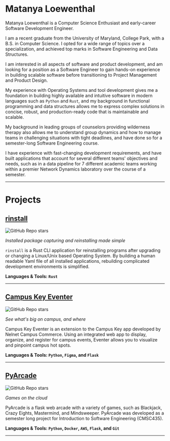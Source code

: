 # Matanya Loewenthal

Matanya Loewenthal is a Computer Science Enthusiast and early-career Software Development Engineer.

I am a recent graduate from the University of Maryland, College Park, with a B.S. in Computer Science. I opted for a wide range of topics over a specialization, and achieved top marks in Software Engineering and Data Structures.

I am interested in all aspects of software and product development, and am looking for a position as a Software Engineer to gain hands-on experience in building scalable software before transitioning to Project Management and Product Design.

My experience with Operating Systems and tool development gives me a foundation in building highly available and intuitive software in modern languages such as `Python` and `Rust`, and my background in functional programming and data structures allows me to express complex solutions in concise, robust, and production-ready code that is maintainable and scalable.

My background in leading groups of counselors providing wilderness therapy also allows me to understand group dynamics and how to manage teams in challenging situations with tight deadlines, and have done so for a semester-long Software Engineering course.

I have experience with fast-changing development requirements, and have built applications that account for several different teams' objectives and needs, such as in a data pipeline for 7 different academic teams working within a premier Network Dynamics laboratory over the course of a semester.

---

# Projects

## [rinstall](https://github.com/MatanyaLoewenthal/rinstall)
![GitHub Repo stars](https://img.shields.io/github/stars/MatanyaLoewenthal/rinstall?style=social)

*Installed package capturing and reinstalling made simple*

`rinstall` is a Rust CLI application for reinstalling programs after upgrading or changing a Linux/Unix based Operating System. By building a human readable Yaml file of all installed applications, rebuilding complicated development environments is simplified.

**Languages & Tools: `Rust`**

---

## [Campus Key Eventer](https://github.com/MatanyaLoewenthal/CampusKeyEventer)
![GitHub Repo stars](https://img.shields.io/github/stars/MatanyaLoewenthal/CampusKeyEventer?style=social)

*See what's big on campus, and where*

Campus Key Eventer is an extension to the Campus Key app developed by Nelnet Campus Commerce. Using an integrated web app to display, organize, and register for campus events, Eventer allows you to visualize and pinpoint campus hot spots.

**Languages & Tools: `Python`, `Figma`, and `Flask`**

---

## [PyArcade](https://github.com/MatanyaLoewenthal/Pyarcade)
![GitHub Repo stars](https://img.shields.io/github/stars/MatanyaLoewenthal/Pyarcade?style=social)

*Games on the cloud*

PyArcade is a flask web arcade with a variety of games, such as Blackjack, Crazy Eights, Mastermind, and Mindsweeper. PyArcade was developed as a semester long project for Introduction to Software Engineering (CMSC435).

**Languages & Tools: `Python`, `Docker`, `AWS`, `Flask`, and `Git`**

---